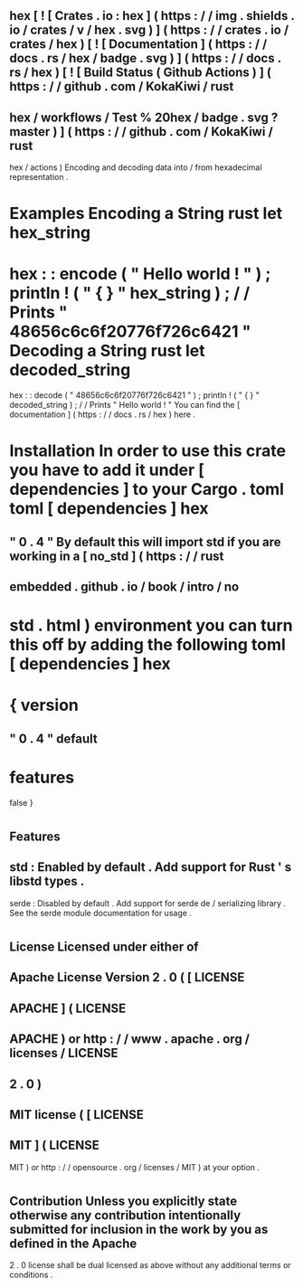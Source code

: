 #
hex
[
!
[
Crates
.
io
:
hex
]
(
https
:
/
/
img
.
shields
.
io
/
crates
/
v
/
hex
.
svg
)
]
(
https
:
/
/
crates
.
io
/
crates
/
hex
)
[
!
[
Documentation
]
(
https
:
/
/
docs
.
rs
/
hex
/
badge
.
svg
)
]
(
https
:
/
/
docs
.
rs
/
hex
)
[
!
[
Build
Status
(
Github
Actions
)
]
(
https
:
/
/
github
.
com
/
KokaKiwi
/
rust
-
hex
/
workflows
/
Test
%
20hex
/
badge
.
svg
?
master
)
]
(
https
:
/
/
github
.
com
/
KokaKiwi
/
rust
-
hex
/
actions
)
Encoding
and
decoding
data
into
/
from
hexadecimal
representation
.
#
#
Examples
Encoding
a
String
rust
let
hex_string
=
hex
:
:
encode
(
"
Hello
world
!
"
)
;
println
!
(
"
{
}
"
hex_string
)
;
/
/
Prints
"
48656c6c6f20776f726c6421
"
Decoding
a
String
rust
let
decoded_string
=
hex
:
:
decode
(
"
48656c6c6f20776f726c6421
"
)
;
println
!
(
"
{
}
"
decoded_string
)
;
/
/
Prints
"
Hello
world
!
"
You
can
find
the
[
documentation
]
(
https
:
/
/
docs
.
rs
/
hex
)
here
.
#
#
Installation
In
order
to
use
this
crate
you
have
to
add
it
under
[
dependencies
]
to
your
Cargo
.
toml
toml
[
dependencies
]
hex
=
"
0
.
4
"
By
default
this
will
import
std
if
you
are
working
in
a
[
no_std
]
(
https
:
/
/
rust
-
embedded
.
github
.
io
/
book
/
intro
/
no
-
std
.
html
)
environment
you
can
turn
this
off
by
adding
the
following
toml
[
dependencies
]
hex
=
{
version
=
"
0
.
4
"
default
-
features
=
false
}
#
#
Features
-
std
:
Enabled
by
default
.
Add
support
for
Rust
'
s
libstd
types
.
-
serde
:
Disabled
by
default
.
Add
support
for
serde
de
/
serializing
library
.
See
the
serde
module
documentation
for
usage
.
#
#
License
Licensed
under
either
of
-
Apache
License
Version
2
.
0
(
[
LICENSE
-
APACHE
]
(
LICENSE
-
APACHE
)
or
http
:
/
/
www
.
apache
.
org
/
licenses
/
LICENSE
-
2
.
0
)
-
MIT
license
(
[
LICENSE
-
MIT
]
(
LICENSE
-
MIT
)
or
http
:
/
/
opensource
.
org
/
licenses
/
MIT
)
at
your
option
.
#
#
#
Contribution
Unless
you
explicitly
state
otherwise
any
contribution
intentionally
submitted
for
inclusion
in
the
work
by
you
as
defined
in
the
Apache
-
2
.
0
license
shall
be
dual
licensed
as
above
without
any
additional
terms
or
conditions
.
